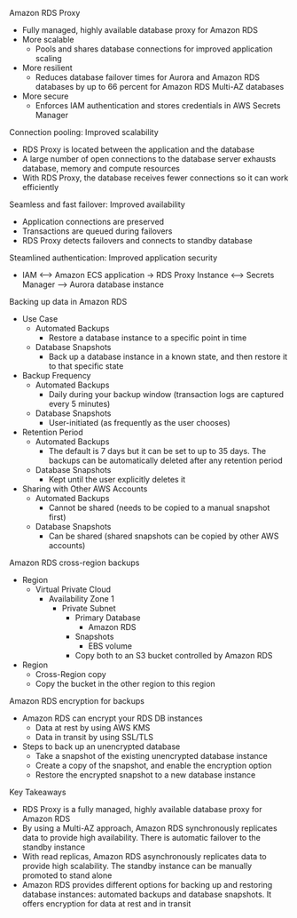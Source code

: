 Amazon RDS Proxy
- Fully managed, highly available database proxy for Amazon RDS
- More scalable
	- Pools and shares database connections for improved application scaling 
- More resilient 
	- Reduces database failover times for Aurora and Amazon RDS databases by up to 66 percent for Amazon RDS Multi-AZ databases
- More secure
	- Enforces IAM authentication and stores credentials in AWS Secrets Manager 

Connection pooling: Improved scalability 
- RDS Proxy is located between the application and the database
- A large number of open connections to the database server exhausts database, memory and compute resources
- With RDS Proxy, the database receives fewer connections so it can work efficiently

Seamless and fast failover: Improved availability 
- Application connections are preserved 
- Transactions are queued during failovers
- RDS Proxy detects failovers and connects to standby database

Steamlined authentication: Improved application security 
- IAM <--> Amazon ECS application -> RDS Proxy Instance <--> Secrets Manager --> Aurora database instance 

Backing up data in Amazon RDS
- Use Case
	- Automated Backups
		- Restore a database instance to a specific point in time 
	- Database Snapshots
		- Back up a database instance in a known state, and then restore it to that specific state
- Backup Frequency 
	- Automated Backups
		- Daily during your backup window (transaction logs are captured every 5 minutes)
	- Database Snapshots 
		- User-initiated (as frequently as the user chooses)
- Retention Period 
	- Automated Backups 
		- The default is 7 days but it can be set to up to 35 days. The backups can be automatically deleted after any retention period 
	- Database Snapshots 
		- Kept until the user explicitly deletes it 
- Sharing with Other AWS Accounts 
	- Automated Backups 
		- Cannot be shared (needs to be copied to a manual snapshot first)
	- Database Snapshots 
		- Can be shared (shared snapshots can be copied by other AWS accounts)

Amazon RDS cross-region backups
- Region 
	- Virtual Private Cloud
		- Availability Zone 1
			- Private Subnet
				- Primary Database 
					- Amazon RDS
				- Snapshots
					- EBS volume 
				- Copy both to an S3 bucket controlled by Amazon RDS
- Region 
	- Cross-Region copy
	- Copy the bucket in the other region to this region 

Amazon RDS encryption for backups
- Amazon RDS can encrypt your RDS DB instances 
	- Data at rest by using AWS KMS 
	- Data in transit by using SSL/TLS
- Steps to back up an unencrypted database 
	- Take a snapshot of the existing unencrypted database instance 
	- Create a copy of the snapshot, and enable the encryption option 
	- Restore the encrypted snapshot to a new database instance 

Key Takeaways
- RDS Proxy is a fully managed, highly available database proxy for Amazon RDS
- By using a Multi-AZ approach, Amazon RDS synchronously replicates data to provide high availability. There is automatic failover to the standby instance 
- With read replicas, Amazon RDS asynchronously replicates data to provide high scalability. The standby instance can be manually promoted to stand alone 
- Amazon RDS provides different options for backing up and restoring database instances: automated backups and database snapshots. It offers encryption for data at rest and in transit 

